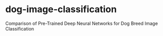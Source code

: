 # dog-image-classification
Comparison of Pre-Trained Deep Neural Networks for Dog Breed Image Classification
